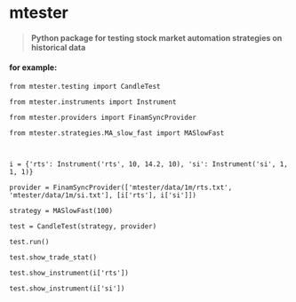 # <h1>mtester
> <h4>Python package for testing stock market automation strategies on historical data</h4>


####  for example:    


```
from mtester.testing import CandleTest

from mtester.instruments import Instrument

from mtester.providers import FinamSyncProvider

from mtester.strategies.MA_slow_fast import MASlowFast

 

i = {'rts': Instrument('rts', 10, 14.2, 10), 'si': Instrument('si', 1, 1, 1)}

provider = FinamSyncProvider(['mtester/data/1m/rts.txt', 'mtester/data/1m/si.txt'], [i['rts'], i['si']])

strategy = MASlowFast(100)

test = CandleTest(strategy, provider)

test.run()

test.show_trade_stat()

test.show_instrument(i['rts'])

test.show_instrument(i['si'])
```